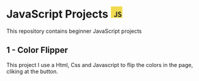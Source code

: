 # JavaScript Projects <code><img height="30" src="https://raw.githubusercontent.com/github/explore/80688e429a7d4ef2fca1e82350fe8e3517d3494d/topics/javascript/javascript.png"></code>

This repository contains beginner JavaScript projects

## 1 - Color Flipper
This project I use a Html, Css and Javascript to flip the colors in the page, cliking at the button.


